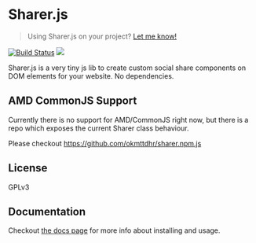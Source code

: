 Sharer.js
=========

> Using Sharer.js on your project? [Let me know!](https://github.com/ellisonleao/sharer.js/issues/24)

[![Build Status](https://travis-ci.org/ellisonleao/sharer.js.svg?branch=master)](https://travis-ci.org/ellisonleao/sharer.js)
[![](https://data.jsdelivr.com/v1/package/npm/sharer.js/badge)](https://www.jsdelivr.com/package/npm/sharer.js)

Sharer.js is a very tiny js lib to create custom social share components on DOM elements for your website. No dependencies.

## AMD CommonJS Support

Currently there is no support for AMD/CommonJS right now, but there is a repo which exposes the current Sharer class behaviour.

Please checkout https://github.com/okmttdhr/sharer.npm.js

## License

GPLv3

## Documentation

Checkout [the docs page](https://ellisonleao.github.io/sharer.js/) for more info about installing and usage.
